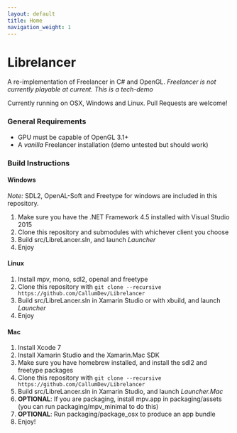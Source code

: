 ```yaml
---
layout: default
title: Home
navigation_weight: 1
---
```


# Librelancer
A re-implementation of Freelancer in C# and OpenGL.
*Freelancer is not currently playable at current. This is a tech-demo*

Currently running on OSX, Windows and Linux.
Pull Requests are welcome!

### General Requirements
* GPU must be capable of OpenGL 3.1+
* A *vanilla* Freelancer installation (demo untested but should work)

### Build Instructions

#### Windows
*Note:* SDL2, OpenAL-Soft and Freetype for windows are included in this repository.

1. Make sure you have the .NET Framework 4.5 installed with Visual Studio 2015
2. Clone this repository and submodules with whichever client you choose
3. Build src/LibreLancer.sln, and launch *Launcher*
4. Enjoy

#### Linux
1. Install mpv, mono, sdl2, openal and freetype
2. Clone this repository with `git clone --recursive https://github.com/CallumDev/Librelancer`
3. Build src/LibreLancer.sln in Xamarin Studio or with xbuild, and launch *Launcher*
4. Enjoy

#### Mac
1. Install Xcode 7
2. Install Xamarin Studio and the Xamarin.Mac SDK
3. Make sure you have homebrew installed, and install the sdl2 and freetype packages
4. Clone this repository with `git clone --recursive https://github.com/CallumDev/Librelancer`
5. Build src/LibreLancer.sln in Xamarin Studio, and launch *Launcher.Mac*
6. **OPTIONAL**: If you are packaging, install mpv.app in packaging/assets (you can run packaging/mpv_minimal to do this)
7. **OPTIONAL**: Run packaging/package_osx to produce an app bundle
8. Enjoy!
